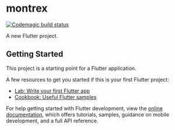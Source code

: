 # montrex

[![Codemagic build status](https://api.codemagic.io/apps/6553ffb503fc424fb2723c30/6553ffb503fc424fb2723c2f/status_badge.svg)](https://codemagic.io/apps/6553ffb503fc424fb2723c30/release-workflow/latest_build)


A new Flutter project.

## Getting Started

This project is a starting point for a Flutter application.

A few resources to get you started if this is your first Flutter project:

- [Lab: Write your first Flutter app](https://docs.flutter.dev/get-started/codelab)
- [Cookbook: Useful Flutter samples](https://docs.flutter.dev/cookbook)

For help getting started with Flutter development, view the
[online documentation](https://docs.flutter.dev/), which offers tutorials,
samples, guidance on mobile development, and a full API reference.


